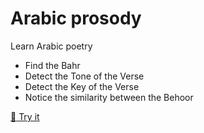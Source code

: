 # Arabic prosody
Learn Arabic poetry

- Find the Bahr
- Detect the Tone of the Verse
- Detect the Key of the Verse
- Notice the similarity between the Behoor

[:rocket: Try it](https://itsahmedatef.github.io/prosody/index.html)
